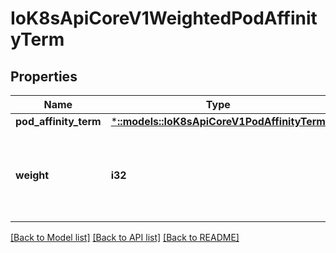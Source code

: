# IoK8sApiCoreV1WeightedPodAffinityTerm

## Properties
Name | Type | Description | Notes
------------ | ------------- | ------------- | -------------
**pod_affinity_term** | [***::models::IoK8sApiCoreV1PodAffinityTerm**](io.k8s.api.core.v1.PodAffinityTerm.md) |  | 
**weight** | **i32** | weight associated with matching the corresponding podAffinityTerm, in the range 1-100. | 

[[Back to Model list]](../README.md#documentation-for-models) [[Back to API list]](../README.md#documentation-for-api-endpoints) [[Back to README]](../README.md)


